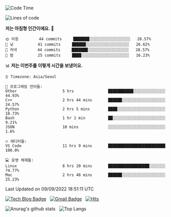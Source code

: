 <!-- ### Hi there 👋 -->

<!--
**dnchoi/dnchoi** is a ✨ _special_ ✨ repository because its `README.md` (this file) appears on your GitHub profile.

Here are some ideas to get you started:

- 🔭 I’m currently working on ...
- 🌱 I’m currently learning ...
- 👯 I’m looking to collaborate on ...
- 🤔 I’m looking for help with ...
- 💬 Ask me about ...
- 📫 How to reach me: ...
- 😄 Pronouns: ...
- ⚡ Fun fact: ...
-->

<!--START_SECTION:waka-->
![Code Time](http://img.shields.io/badge/Code%20Time-148%20hrs%2052%20mins-blue)

![Lines of code](https://img.shields.io/badge/%EC%A0%80%EB%8A%94%20%EC%97%AC%ED%83%9C%EA%B9%8C%EC%A7%80%20-58%20Thousand%20%EC%A4%84%EC%9D%98%20%EC%BD%94%EB%93%9C%EB%A5%BC%20%EC%9E%91%EC%84%B1%ED%96%88%EC%96%B4%EC%9A%94.-blue)

**저는 아침형 인간이에요. 🐤** 

```text
🌞 아침         44 commits     ███████░░░░░░░░░░░░░░░░░░   28.57% 
🌆 낮　         41 commits     ██████░░░░░░░░░░░░░░░░░░░   26.62% 
🌃 저녁         44 commits     ███████░░░░░░░░░░░░░░░░░░   28.57% 
🌙 밤　         25 commits     ████░░░░░░░░░░░░░░░░░░░░░   16.23%

```


📊 **저는 이번주를 이렇게 시간을 보냈어요.** 

```text
⌚︎ Timezone: Asia/Seoul

💬 프로그래밍 언어들: 
Other                    5 hrs               ███████████░░░░░░░░░░░░░░   44.93% 
C++                      2 hrs 44 mins       ██████░░░░░░░░░░░░░░░░░░░   24.57% 
Python                   2 hrs 5 mins        ████░░░░░░░░░░░░░░░░░░░░░   18.73% 
Bash                     1 hr 1 min          ██░░░░░░░░░░░░░░░░░░░░░░░   9.21% 
JSON                     10 mins             ░░░░░░░░░░░░░░░░░░░░░░░░░   1.6%

🔥 에디터들: 
VS Code                  11 hrs 9 mins       █████████████████████████   100.0%

💻 운영 체제들: 
Linux                    8 hrs 20 mins       ██████████████████░░░░░░░   74.77% 
Mac                      2 hrs 48 mins       ██████░░░░░░░░░░░░░░░░░░░   25.23%

```


 Last Updated on 09/09/2022 18:51:11 UTC
<!--END_SECTION:waka-->


[![Tech Blog Badge](http://img.shields.io/badge/-Tech%20blog-black?style=flat-square&logo=github&link=https://zzsza.github.io/)](https://dnchoi.github.io/)
&nbsp;
[![Gmail Badge](https://img.shields.io/badge/Gmail-d14836?style=flat-square&logo=Gmail&logoColor=white&link=mailto:snugyun01@gmail.com)](mailto:dongnyeokc@gmail.com)
&nbsp;
[![Hits](https://hits.seeyoufarm.com/api/count/incr/badge.svg?url=https%3A%2F%2Fgithub.com%2Fgjbae1212%2Fhit-counter&count_bg=%233D7CC8&title_bg=%23555555&icon=&icon_color=%23E7E7E7&title=hits&edge_flat=false)](https://hits.seeyoufarm.com)

![Anurag's github stats](https://github-readme-stats.vercel.app/api?username=dnchoi&show_icons=true&theme=tokyonight)
&nbsp;
![Top Langs](https://github-readme-stats.vercel.app/api/top-langs/?username=dnchoi&layout=compact&theme=tokyonight)

<div align='center'>
